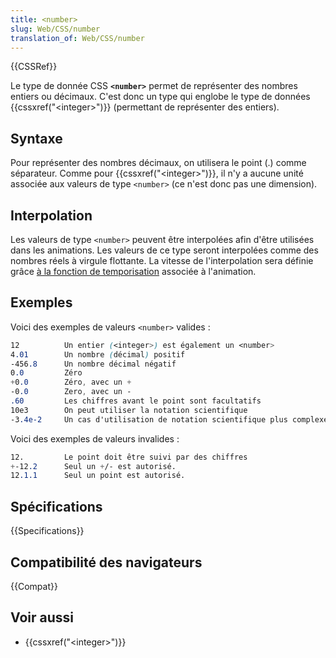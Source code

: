 ```yaml
---
title: <number>
slug: Web/CSS/number
translation_of: Web/CSS/number
---
```


{{CSSRef}}

Le type de donnée CSS **`<number>`** permet de représenter des nombres entiers ou décimaux. C'est donc un type qui englobe le type de données {{cssxref("&lt;integer&gt;")}} (permettant de représenter des entiers).

## Syntaxe

Pour représenter des nombres décimaux, on utilisera le point (.) comme séparateur. Comme pour {{cssxref("&lt;integer&gt;")}}, il n'y a aucune unité associée aux valeurs de type `<number>` (ce n'est donc pas une dimension).

## Interpolation

Les valeurs de type `<number>` peuvent être interpolées afin d'être utilisées dans les animations. Les valeurs de ce type seront interpolées comme des nombres réels à virgule flottante. La vitesse de l'interpolation sera définie grâce [à la fonction de temporisation](/fr/docs/Web/CSS/easing-function) associée à l'animation.

## Exemples

Voici des exemples de valeurs `<number>` valides :

```css example-good
12          Un entier (<integer>) est également un <number>
4.01        Un nombre (décimal) positif
-456.8      Un nombre décimal négatif
0.0         Zéro
+0.0        Zéro, avec un +
-0.0        Zero, avec un -
.60         Les chiffres avant le point sont facultatifs
10e3        On peut utiliser la notation scientifique
-3.4e-2     Un cas d'utilisation de notation scientifique plus complexe
```

Voici des exemples de valeurs invalides :

```css example-bad
12.         Le point doit être suivi par des chiffres
+-12.2      Seul un +/- est autorisé.
12.1.1      Seul un point est autorisé.
```

## Spécifications

{{Specifications}}

## Compatibilité des navigateurs

{{Compat}}

## Voir aussi

- {{cssxref("&lt;integer&gt;")}}
